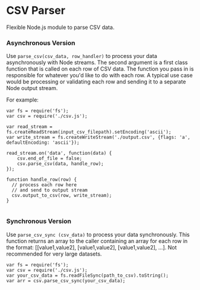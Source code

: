 # CSV Parser
Flexible Node.js module to parse CSV data.

### Asynchronous Version
Use `parse_csv(csv_data, row_handler)` to process your data asynchronously with Node streams. The second argument is a first class function that is called on each row of CSV data. The function you pass in is responsible for whatever you'd like to do with each row. A typical use case would be processing or validating each row and sending it to a separate Node output stream.

For example:
```
var fs = require('fs');
var csv = require('./csv.js');

var read_stream = fs.createReadStream(input_csv_filepath).setEncoding('ascii');
var write_stream = fs.createWriteStream('./output.csv', {flags: 'a', defaultEncoding: 'ascii'});

read_stream.on('data', function(data) {
    csv.end_of_file = false;
    csv.parse_csv(data, handle_row);
});

function handle_row(row) {
  // process each row here
  // and send to output stream
  csv.output_to_csv(row, write_stream);
}


```
### Synchronous Version
Use `parse_csv_sync (csv_data)` to process your data synchronously. This function returns an array to the caller containing an array for each row in the format:  [[value1,value2], [value1,value2], [value1,value2], ...]. Not recommended for very large datasets.

```
var fs = require('fs');
var csv = require('./csv.js');
var your_csv_data = fs.readFileSync(path_to_csv).toString();
var arr = csv.parse_csv_sync(your_csv_data);
```
